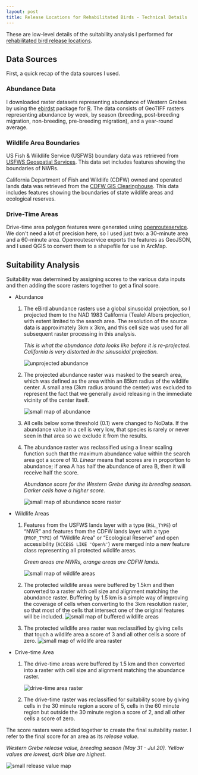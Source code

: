 ```yaml
---
layout: post
title: Release Locations for Rehabilitated Birds - Technical Details
---
```

These are low-level details of the suitability analysis I performed for [rehabilitated bird release locations](/gis/bird_release).

## Data Sources

First, a quick recap of the data sources I used.

### Abundance Data

I downloaded raster datasets representing abundance of Western Grebes by using the [ebirdst](https://cornelllabofornithology.github.io/ebirdst) package for [R](https://www.r-project.org/). The data consists of GeoTIFF rasters representing abundance by week, by season (breeding, post-breeding migration, non-breeding, pre-breeding migration), and a year-round average.

### Wildlife Area Boundaries

US Fish & Wildlife Service (USFWS) boundary data was retrieved from [USFWS Geospatial Services](https://www.fws.gov/gis/data/CadastralDB/links_cadastral.html). This data set includes features showing the boundaries of NWRs.

California Department of Fish and Wildlife (CDFW) owned and operated lands data was retrieved from the [CDFW GIS Clearinghouse](https://wildlife.ca.gov/Data/GIS/Clearinghouse). This data includes features showing the boundaries of state wildlife areas and ecological reserves.

### Drive-Time Areas

Drive-time area polygon features were generated using [openrouteservice](https://maps.openrouteservice.org/). We don't need a lot of precision here, so I used just two: a 30-minute area and a 60-minute area. Openrouteservice exports the features as GeoJSON, and I used QGIS to convert them to a shapefile for use in ArcMap.

## Suitability Analysis

Suitability was determined by assigning scores to the various data inputs and then adding the score rasters together to get a final score.

- Abundance
    1. The eBird abundance rasters use a global sinusoidal projection, so I projected them to the NAD 1983 California (Teale) Albers projection, with extent limited to the search area. The resolution of the source data is approximately 3km x 3km, and this cell size was used for all subsequent raster processing in this analysis.

        *This is what the abundance data looks like before it is re-projected. California is very distorted in the sinusoidal projection.*

        ![unprojected abundance](/assets/images/bird_release/abund_wesgre_br_unproj.png)

    2. The projected abundance raster was masked to the search area, which was defined as the area within an 85km radius of the wildlife center. A small area (3km radius around the center) was excluded to represent the fact that we generally avoid releasing in the immediate vicinity of the center itself.

        ![small map of abundance](/assets/images/bird_release/abund_wesgre_br.png)

    3. All cells below some threshold (0.1) were changed to NoData. If the abundance value in a cell is very low, that species is rarely or never seen in that area so we exclude it from the results.

    4. The abundance raster was reclassified using a linear scaling function such that the maximum abundance value within the search area got a score of 10. *Linear* means that scores are in proportion to abundance; if area A has half the abundance of area B, then it will receive half the score.

        *Abundance score for the Western Grebe during its breeding season. Darker cells have a higher score.*

        ![small map of abundance score raster](/assets/images/bird_release/abscore_wesgre_br.png)

- Wildlife Areas
    1. Features from the USFWS lands layer with a type (`RSL_TYPE`) of “NWR” and features from the CDFW lands layer with a type (`PROP_TYPE`) of “Wildlife Area” or “Ecological Reserve” and open accessibility (`ACCESS LIKE 'Open%'`) were merged into a new feature class representing all protected wildlife areas.

        *Green areas are NWRs, orange areas are CDFW lands.*

        ![small map of wildlife areas](/assets/images/bird_release/wildlifeareas.png)

    2. The protected wildlife areas were buffered by 1.5km and then converted to a raster with cell size and alignment matching the abundance raster. Buffering by 1.5 km is a simple way of improving the coverage of cells when converting to the 3km resolution raster, so that most of the cells that intersect one of the original features will be included.
    ![small map of buffered wildlife areas](/assets/images/bird_release/wildlifeareas_buf.png)
    3. The protected wildlife area raster was reclassified by giving cells that touch a wildlife area a score of 3 and all other cells a score of zero.
    ![small map of wildlife area raster](/assets/images/bird_release/wildlifeareas_raster.png)

- Drive-time Area
    1. The drive-time areas were buffered by 1.5 km and then converted into a raster with cell size and alignment matching the abundance raster.

        ![drive-time area raster](/assets/images/bird_release/isochrones_raster.png)

    2. The drive-time raster was reclassified for suitability score by giving cells in the 30 minute region a score of 5, cells in the 60 minute region but outside the 30 minute region a score of 2, and all other cells a score of zero.

The score rasters were added together to create the final suitability raster. I refer to the final score for an area as its *release value*.

*Western Grebe release value, breeding season (May 31 - Jul 20). Yellow values are lowest, dark blue are highest.*

![small release value map](/assets/images/bird_release/relval_wesgre_br.png)
